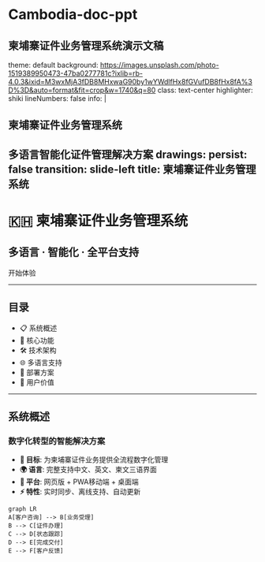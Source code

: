 # Cambodia-doc-ppt
柬埔寨证件业务管理系统演示文稿
---
theme: default
background: https://images.unsplash.com/photo-1519389950473-47ba0277781c?ixlib=rb-4.0.3&ixid=M3wxMjA3fDB8MHxwaG90by1wYWdlfHx8fGVufDB8fHx8fA%3D%3D&auto=format&fit=crop&w=1740&q=80
class: text-center
highlighter: shiki
lineNumbers: false
info: |
  ## 柬埔寨证件业务管理系统
  多语言智能化证件管理解决方案
drawings:
  persist: false
transition: slide-left
title: 柬埔寨证件业务管理系统
---

# 🇰🇭 柬埔寨证件业务管理系统

## 多语言 · 智能化 · 全平台支持

<div class="pt-12">
  <span @click="$slidev.nav.next" class="px-2 py-1 rounded cursor-pointer" hover="bg-white bg-opacity-10">
    开始体验 <carbon:arrow-right class="inline"/>
  </span>
</div>

---

## 目录

- 📋 系统概述
- 🎯 核心功能
- 🛠️ 技术架构  
- 🌐 多语言支持
- 🚀 部署方案
- 💼 用户价值

---

## 系统概述

### 数字化转型的智能解决方案

- **🎯 目标**: 为柬埔寨证件业务提供全流程数字化管理
- **🌍 语言**: 完整支持中文、英文、柬文三语界面
- **📱 平台**: 网页版 + PWA移动端 + 桌面端
- **⚡ 特性**: 实时同步、离线支持、自动更新

```mermaid
graph LR
A[客户咨询] --> B[业务受理]
B --> C[证件办理]
C --> D[状态跟踪]
D --> E[完成交付]
E --> F[客户反馈]
